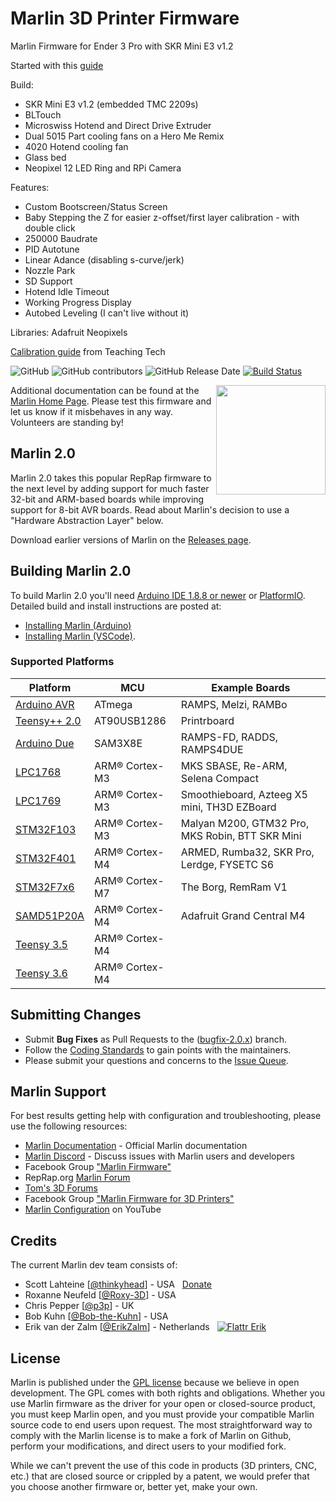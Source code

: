 # Marlin 3D Printer Firmware

Marlin Firmware for Ender 3 Pro with SKR Mini E3 v1.2

Started with this [guide](https://www.reddit.com/r/ender3/comments/hymv70/marlin_20x_guide_skr_mini_e3_v12_ender_3/)

Build:
* SKR Mini E3 v1.2 (embedded TMC 2209s)
* BLTouch
* Microswiss Hotend and Direct Drive Extruder
* Dual 5015 Part cooling fans on a Hero Me Remix
* 4020 Hotend cooling fan
* Glass bed
* Neopixel 12 LED Ring and RPi Camera

Features:
* Custom Bootscreen/Status Screen
* Baby Stepping the Z for easier z-offset/first layer calibration - with double click
* 250000 Baudrate
* PID Autotune
* Linear Adance (disabling s-curve/jerk)
* Nozzle Park
* SD Support
* Hotend Idle Timeout
* Working Progress Display
* Autobed Leveling (I can't live without it)

Libraries:
Adafruit Neopixels

[Calibration guide](https://teachingtechyt.github.io/calibration.html) from Teaching Tech

![GitHub](https://img.shields.io/github/license/marlinfirmware/marlin.svg)
![GitHub contributors](https://img.shields.io/github/contributors/marlinfirmware/marlin.svg)
![GitHub Release Date](https://img.shields.io/github/release-date/marlinfirmware/marlin.svg)
[![Build Status](https://github.com/MarlinFirmware/Marlin/workflows/CI/badge.svg?branch=bugfix-2.0.x)](https://github.com/MarlinFirmware/Marlin/actions)

<img align="right" width=175 src="buildroot/share/pixmaps/logo/marlin-250.png" />

Additional documentation can be found at the [Marlin Home Page](https://marlinfw.org/).
Please test this firmware and let us know if it misbehaves in any way. Volunteers are standing by!

## Marlin 2.0

Marlin 2.0 takes this popular RepRap firmware to the next level by adding support for much faster 32-bit and ARM-based boards while improving support for 8-bit AVR boards. Read about Marlin's decision to use a "Hardware Abstraction Layer" below.

Download earlier versions of Marlin on the [Releases page](https://github.com/MarlinFirmware/Marlin/releases).

## Building Marlin 2.0

To build Marlin 2.0 you'll need [Arduino IDE 1.8.8 or newer](https://www.arduino.cc/en/main/software) or [PlatformIO](http://docs.platformio.org/en/latest/ide.html#platformio-ide). Detailed build and install instructions are posted at:

  - [Installing Marlin (Arduino)](http://marlinfw.org/docs/basics/install_arduino.html)
  - [Installing Marlin (VSCode)](http://marlinfw.org/docs/basics/install_platformio_vscode.html).

### Supported Platforms

  Platform|MCU|Example Boards
  --------|---|-------
  [Arduino AVR](https://www.arduino.cc/)|ATmega|RAMPS, Melzi, RAMBo
  [Teensy++ 2.0](http://www.microchip.com/wwwproducts/en/AT90USB1286)|AT90USB1286|Printrboard
  [Arduino Due](https://www.arduino.cc/en/Guide/ArduinoDue)|SAM3X8E|RAMPS-FD, RADDS, RAMPS4DUE
  [LPC1768](http://www.nxp.com/products/microcontrollers-and-processors/arm-based-processors-and-mcus/lpc-cortex-m-mcus/lpc1700-cortex-m3/512kb-flash-64kb-sram-ethernet-usb-lqfp100-package:LPC1768FBD100)|ARM® Cortex-M3|MKS SBASE, Re-ARM, Selena Compact
  [LPC1769](https://www.nxp.com/products/processors-and-microcontrollers/arm-microcontrollers/general-purpose-mcus/lpc1700-cortex-m3/512kb-flash-64kb-sram-ethernet-usb-lqfp100-package:LPC1769FBD100)|ARM® Cortex-M3|Smoothieboard, Azteeg X5 mini, TH3D EZBoard
  [STM32F103](https://www.st.com/en/microcontrollers-microprocessors/stm32f103.html)|ARM® Cortex-M3|Malyan M200, GTM32 Pro, MKS Robin, BTT SKR Mini
  [STM32F401](https://www.st.com/en/microcontrollers-microprocessors/stm32f401.html)|ARM® Cortex-M4|ARMED, Rumba32, SKR Pro, Lerdge, FYSETC S6
  [STM32F7x6](https://www.st.com/en/microcontrollers-microprocessors/stm32f7x6.html)|ARM® Cortex-M7|The Borg, RemRam V1
  [SAMD51P20A](https://www.adafruit.com/product/4064)|ARM® Cortex-M4|Adafruit Grand Central M4
  [Teensy 3.5](https://www.pjrc.com/store/teensy35.html)|ARM® Cortex-M4|
  [Teensy 3.6](https://www.pjrc.com/store/teensy36.html)|ARM® Cortex-M4|

## Submitting Changes

- Submit **Bug Fixes** as Pull Requests to the ([bugfix-2.0.x](https://github.com/MarlinFirmware/Marlin/tree/bugfix-2.0.x)) branch.
- Follow the [Coding Standards](http://marlinfw.org/docs/development/coding_standards.html) to gain points with the maintainers.
- Please submit your questions and concerns to the [Issue Queue](https://github.com/MarlinFirmware/Marlin/issues).

## Marlin Support

For best results getting help with configuration and troubleshooting, please use the following resources:

- [Marlin Documentation](http://marlinfw.org) - Official Marlin documentation
- [Marlin Discord](https://discord.gg/n5NJ59y) - Discuss issues with Marlin users and developers
- Facebook Group ["Marlin Firmware"](https://www.facebook.com/groups/1049718498464482/)
- RepRap.org [Marlin Forum](http://forums.reprap.org/list.php?415)
- [Tom's 3D Forums](https://forum.toms3d.org/)
- Facebook Group ["Marlin Firmware for 3D Printers"](https://www.facebook.com/groups/3Dtechtalk/)
- [Marlin Configuration](https://www.youtube.com/results?search_query=marlin+configuration) on YouTube

## Credits

The current Marlin dev team consists of:

 - Scott Lahteine [[@thinkyhead](https://github.com/thinkyhead)] - USA &nbsp; [Donate](http://www.thinkyhead.com/donate-to-marlin)
 - Roxanne Neufeld [[@Roxy-3D](https://github.com/Roxy-3D)] - USA
 - Chris Pepper [[@p3p](https://github.com/p3p)] - UK
 - Bob Kuhn [[@Bob-the-Kuhn](https://github.com/Bob-the-Kuhn)] - USA
 - Erik van der Zalm [[@ErikZalm](https://github.com/ErikZalm)] - Netherlands &nbsp; [![Flattr Erik](https://api.flattr.com/button/flattr-badge-large.png)](https://flattr.com/submit/auto?user_id=ErikZalm&url=https://github.com/MarlinFirmware/Marlin&title=Marlin&language=&tags=github&category=software)

## License

Marlin is published under the [GPL license](/LICENSE) because we believe in open development. The GPL comes with both rights and obligations. Whether you use Marlin firmware as the driver for your open or closed-source product, you must keep Marlin open, and you must provide your compatible Marlin source code to end users upon request. The most straightforward way to comply with the Marlin license is to make a fork of Marlin on Github, perform your modifications, and direct users to your modified fork.

While we can't prevent the use of this code in products (3D printers, CNC, etc.) that are closed source or crippled by a patent, we would prefer that you choose another firmware or, better yet, make your own.
